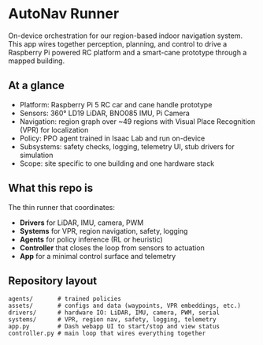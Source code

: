 # AutoNav Runner

On-device orchestration for our region-based indoor navigation system. This app wires together perception, planning, and control to drive a Raspberry Pi powered RC platform and a smart-cane prototype through a mapped building.

## At a glance
- Platform: Raspberry Pi 5 RC car and cane handle prototype
- Sensors: 360° LD19 LiDAR, BNO085 IMU, Pi Camera
- Navigation: region graph over ~49 regions with Visual Place Recognition (VPR) for localization
- Policy: PPO agent trained in Isaac Lab and run on-device
- Subsystems: safety checks, logging, telemetry UI, stub drivers for simulation
- Scope: site specific to one building and one hardware stack

## What this repo is
The thin runner that coordinates:
- **Drivers** for LiDAR, IMU, camera, PWM
- **Systems** for VPR, region navigation, safety, logging
- **Agents** for policy inference (RL or heuristic)
- **Controller** that closes the loop from sensors to actuation
- **App** for a minimal control surface and telemetry

## Repository layout
```
agents/       # trained policies
assets/       # configs and data (waypoints, VPR embeddings, etc.)
drivers/      # hardware IO: LiDAR, IMU, camera, PWM, serial
systems/      # VPR, region nav, safety, logging, telemetry
app.py        # Dash webapp UI to start/stop and view status
controller.py # main loop that wires everything together
```
